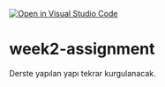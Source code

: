[![Open in Visual Studio Code](https://classroom.github.com/assets/open-in-vscode-f059dc9a6f8d3a56e377f745f24479a46679e63a5d9fe6f495e02850cd0d8118.svg)](https://classroom.github.com/online_ide?assignment_repo_id=6952821&assignment_repo_type=AssignmentRepo)
# week2-assignment
Derste yapılan yapı tekrar kurgulanacak.
